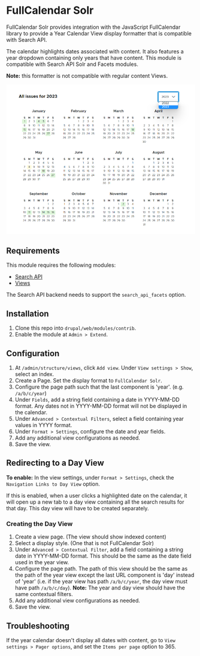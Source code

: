 # FullCalendar Solr

FullCalendar Solr provides integration with the JavaScript FullCalendar library
to provide a Year Calendar View display formatter that is compatible with
Search API.

The calendar highlights dates associated with content. It also features a year
dropdown containing only years that have content. This module is compatible
with Search API Solr and Facets modules.

**Note:** this formatter is not compatible with regular content Views.

![image](docs/year-calendar.png)


## Requirements

This module requires the following modules:

- [Search API](https://www.drupal.org/project/search_api)
- [Views](https://www.drupal.org/project/views)

The Search API backend needs to support the `search_api_facets` option.


## Installation

1. Clone this repo into `drupal/web/modules/contrib`.
1. Enable the module at `Admin > Extend`.


## Configuration

1. At `/admin/structure/views`, click `Add view`. Under `View settings > Show`,
select an index.
1. Create a Page. Set the display format to `FullCalendar Solr`.
1. Configure the page path such that the last component is 'year'.
(e.g. `/a/b/c/year`)
1. Under `Fields`, add a string field containing a date in YYYY-MM-DD format. 
Any dates not in YYYY-MM-DD format will not be displayed in the calendar.
1. Under `Advanced > Contextual Filters`, select a field containing year values
in YYYY format.
1. Under `Format > Settings`, configure the date and year fields.
1. Add any additional view configurations as needed.
1. Save the view.


## Redirecting to a Day View

**To enable:** In the view settings, under `Format > Settings`, check the
`Navigation Links to Day View` option. 

If this is enabled, when a user clicks a highlighted date on the calendar,
it will open up a new tab to a day view containing all the search results
for that day. This day view will have to be created separately.

### Creating the Day View

1. Create a view page. (The view should show indexed content)
1. Select a display style. (One that is not FullCalendar Solr)
1. Under `Advanced > Contextual Filter`, add a field containing a string date
in YYYY-MM-DD format. This should be the same as the date field used in the
year view.
1. Configure the page path. The path of this view should be the same as the
path of the year view except the last URL component is 'day' instead of 'year'
(i.e. if the year view has path `/a/b/c/year`, the day view must have path
`/a/b/c/day`).
**Note:** The year and day view should have the same contextual filters.
1. Add any additional view configurations as needed.
1. Save the view.


## Troubleshooting

If the year calendar doesn't display all dates with content, go to
`View settings > Pager options`, and set the `Items per page` option to 365.
